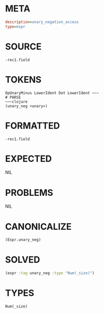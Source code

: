 # META
~~~ini
description=unary_negation_access
type=expr
~~~
# SOURCE
~~~roc
-rec1.field
~~~
# TOKENS
~~~text
OpUnaryMinus LowerIdent Dot LowerIdent ~~~
# PARSE
~~~clojure
(unary_neg <unary>)
~~~
# FORMATTED
~~~roc
-rec1.field
~~~
# EXPECTED
NIL
# PROBLEMS
NIL
# CANONICALIZE
~~~clojure
(Expr.unary_neg)
~~~
# SOLVED
~~~clojure
(expr :tag unary_neg :type "Num(_size)")
~~~
# TYPES
~~~roc
Num(_size)
~~~
